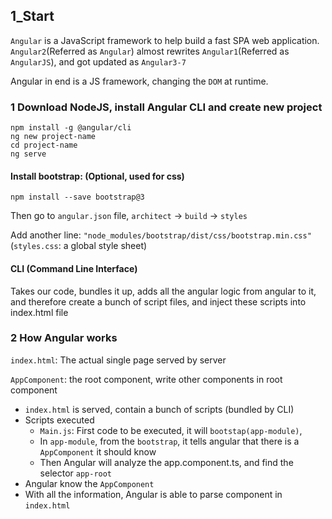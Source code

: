 ## 1_Start

`Angular` is a JavaScript framework to help build a fast SPA web application.
`Angular2`(Referred as `Angular`) almost rewrites `Angular1`(Referred as `AngularJS`), and got updated as `Angular3-7`

Angular in end is a JS framework, changing the `DOM` at runtime.

### 1 Download NodeJS, install Angular CLI and create new project
```
npm install -g @angular/cli
ng new project-name
cd project-name
ng serve
```

#### Install bootstrap: (Optional, used for css)
```
npm install --save bootstrap@3
```
Then go to `angular.json` file, `architect` -> `build` -> `styles`

Add another line: `"node_modules/bootstrap/dist/css/bootstrap.min.css"`
(`styles.css`: a global style sheet)

#### CLI (Command Line Interface)
Takes our code, bundles it up, adds all the angular logic from angular to it, and therefore create a bunch of script files, and inject these scripts into index.html file

### 2 How Angular works
`index.html`: The actual single page served by server

`AppComponent`: the root component, write other components in root component

- `index.html` is served, contain a bunch of scripts (bundled by CLI)
- Scripts executed
	- `Main.js`: First code to be executed, it will `bootstap(app-module)`, 
	- In `app-module`, from the `bootstrap`, it tells angular that there is a `AppComponent` it should know
	- Then Angular will analyze the app.component.ts, and find the selector `app-root`
- Angular know the `AppComponent`
- With all the information, Angular is able to parse component in `index.html`

